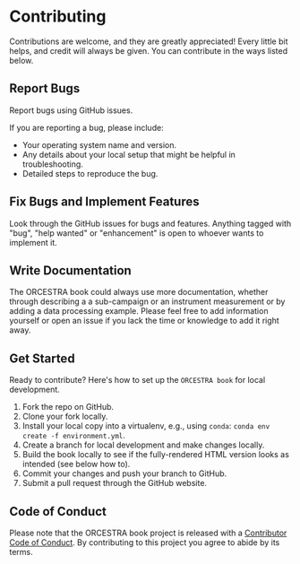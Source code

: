 # Contributing

Contributions are welcome, and they are greatly appreciated! Every little bit
helps, and credit will always be given. You can contribute in the ways listed below.

## Report Bugs

Report bugs using GitHub issues.

If you are reporting a bug, please include:

* Your operating system name and version.
* Any details about your local setup that might be helpful in troubleshooting.
* Detailed steps to reproduce the bug.

## Fix Bugs and Implement Features

Look through the GitHub issues for bugs and features. Anything tagged with "bug", "help
wanted" or "enhancement" is open to whoever wants to implement it.

## Write Documentation

The ORCESTRA book could always use more documentation, whether through describing a
a sub-campaign or an instrument measurement or by adding a data processing example.
Please feel free to add information yourself or open an issue if you lack the time 
or knowledge to add it right away.


## Get Started

Ready to contribute? Here's how to set up the `ORCESTRA book` for local development.

1. Fork the repo on GitHub.
2. Clone your fork locally.
3. Install your local copy into a virtualenv, e.g., using `conda`: `conda env create -f environment.yml`.
4. Create a branch for local development and make changes locally.
5. Build the book locally to see if the fully-rendered HTML version looks as intended (see below how to).
6. Commit your changes and push your branch to GitHub.
7. Submit a pull request through the GitHub website.

## Code of Conduct

Please note that the ORCESTRA book project is released with a [Contributor Code of Conduct](CONDUCT.md). By contributing to this project you agree to abide by its terms.
